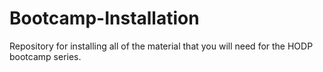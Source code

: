 # Bootcamp-Installation
Repository for installing all of the material that you will need for the HODP bootcamp series. 
